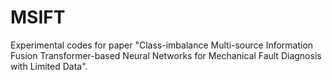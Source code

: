 # MSIFT
Experimental codes for paper "Class-imbalance Multi-source Information Fusion Transformer-based Neural Networks for Mechanical Fault Diagnosis with Limited Data".
